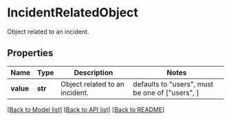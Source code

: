 # IncidentRelatedObject

Object related to an incident.

## Properties
Name | Type | Description | Notes
------------ | ------------- | ------------- | -------------
**value** | **str** | Object related to an incident. | defaults to "users",  must be one of ["users", ]

[[Back to Model list]](README.md#documentation-for-models) [[Back to API list]](README.md#documentation-for-api-endpoints) [[Back to README]](README.md)


